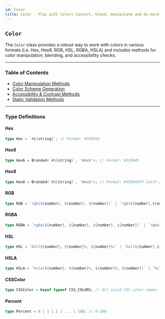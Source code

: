 ```yaml
---
id: Color
title: Color - Play with Colors Convert, blend, manipulate and do more
---
```


<!-- markdownlint-disable-file MD024 -->
## `Color`

The `Color` class provides a robust way to work with colors in various formats (i.e. Hex, Hex8, RGB, HSL, RGBA, HSLA) and includes methods for color manipulation, blending, and accessibility checks.  

---

### Table of Contents

- [Color Manipulation Methods](Color/manipulation)
- [Color Scheme Generation](Color/scheme-generation)
- [Accessibility & Contrast Methods](Color/contrast-accessibility)
- [Static Validation Methods](Color/static-validation)

---

### Type Definitions

#### Hex

```typescript
type Hex = `#${string}`; // Format: #3C6945
```

#### Hex6

```typescript
type Hex6 = Branded<`#${string}`, 'Hex6'>; // Format: #3C6945
```

#### Hex8

```typescript
type Hex8 = Branded<`#${string}`, 'Hex8'>; // Format: #3C6945FF (with alpha)
```

#### RGB

```typescript
type RGB = `rgb(${number}, ${number}, ${number})` | `rgb(${number},${number},${number})`; // Format: rgb(R, G, B)
```

#### RGBA

```typescript
type RGBA = `rgba(${number}, ${number}, ${number}, ${number})` | `rgba(${number},${number},${number},${number})`; // With alpha
```

#### HSL

```typescript
type HSL = `hsl(${number}, ${number}%, ${number}%)` | `hsl(${number},${number}%,${number}%)`; // Format: hsl(H, S%, L%)
```

#### HSLA

```typescript
type HSLA = `hsla(${number}, ${number}%, ${number}%, ${number})` | `hsla(${number},${number}%,${number}%,${number})`; // With alpha
```

#### CSSColor

```typescript
type CSSColor = keyof typeof CSS_COLORS; // All valid CSS color names
```

#### Percent

```typescript
type Percent = 0 | 1 | 2 | ... | 100; // 0-100
```
